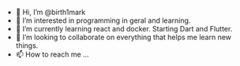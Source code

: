 - 👋 Hi, I’m @birth1mark
- 👀 I’m interested in programming in geral and learning. 
- 🌱 I’m currently learning react and docker. Starting Dart and Flutter.
- 💞️ I’m looking to collaborate on everything that helps me learn new things.
- 📫 How to reach me ...

<!---
birth1mark/birth1mark is a ✨ special ✨ repository because its `README.md` (this file) appears on your GitHub profile.
You can click the Preview link to take a look at your changes.
--->

